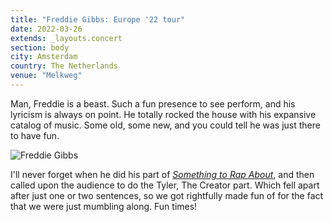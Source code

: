 ```yaml
---
title: "Freddie Gibbs: Europe '22 tour"
date: 2022-03-26
extends: _layouts.concert
section: body
city: Amsterdam
country: The Netherlands
venue: "Melkweg"
---
```


Man, Freddie is a beast. Such a fun presence to see perform, and his lyricism is always on point. He totally rocked the
house with his expansive catalog of music. Some old, some new, and you could tell he was just there to have fun.

![Freddie Gibbs](/assets/images/concerts/freddie-gibbs.jpg)

I'll never forget when he did his part of [_Something to Rap About_](https://youtu.be/POw27Wug4wo), and then called upon
the audience to do the Tyler, The Creator part. Which fell apart after just one or two sentences, so we got rightfully
made fun of for the fact that we were just mumbling along. Fun times!
